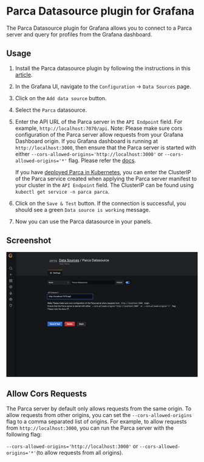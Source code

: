 # Parca Datasource plugin for Grafana
The Parca Datasource plugin for Grafana allows you to connect to a Parca server and query for profiles from the Grafana dashboard.

## Usage
1. Install the Parca datasource plugin by following the instructions in this [article](https://www.polarsignals.com/blog/posts/2022/10/20/parca-plugin-for-grafana/#:~:text=once%20it%27s%20ready!-,Manual%20Installation,-You%20can%20install). <!-- from the [Grafana plugin repository](https://grafana.com/grafana/plugins/parca-datasource/). -->
2. In the Grafana UI, navigate to the `Configuration` -> `Data Sources` page.
3. Click on the `Add data source` button.
4. Select the `Parca` datasource.
5. Enter the API URL of the Parca server in the `API Endpoint` field. For example, `http://localhost:7070/api`.
   Note: Please make sure cors configuration of the Parca server allow requests from your Grafana Dashboard origin. If you Grafana dashboard is running at `http://localhost:3000`, then ensure that the Parca server is started with either `--cors-allowed-origins='http://localhost:3000'` or `--cors-allowed-origins='*'` flag. Please refer the [docs](https://www.parca.dev/docs/grafana-datasource-plugin#allow-cors-requests).
   
   If you have [deployed Parca in Kubernetes](https://www.parca.dev/docs/kubernetes), you can enter the ClusterIP of the Parca service created when applying the Parca server manifest to your cluster in the `API Endpoint` field. The ClusterIP can be found using `kubectl get service -n parca parca`.
6. Click on the `Save & Test` button. If the connection is successful, you should see a green `Data source is working` message.
7. Now you can use the Parca datasource in your panels.

## Screenshot

![Parca Datasource Plugin](https://raw.githubusercontent.com/parca-dev/parca/main/ui/packages/app/grafana-datasource-plugin/src/img/screenshots/datasource-config.png)


## Allow Cors Requests
The Parca server by default only allows requests from the same origin. To allow requests from other origins, you can set the `--cors-allowed-origins` flag to a comma separated list of origins. For example, to allow requests from `http://localhost:3000`, you can run the Parca server with the following flag:

`--cors-allowed-origins='http://localhost:3000'` or `--cors-allowed-origins='*'`(to allow requests from all origins).

